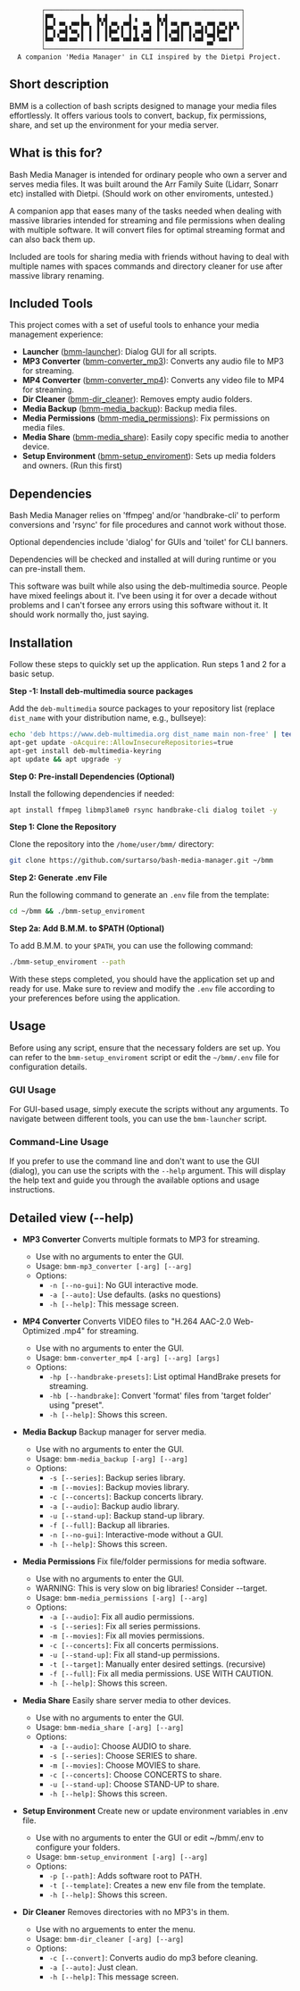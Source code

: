             ┌─────────────────────────────────────────────────┐
            │▛▀▖      ▌   ▙▗▌     ▌▗     ▙▗▌                  │
            │▙▄▘▝▀▖▞▀▘▛▀▖ ▌▘▌▞▀▖▞▀▌▄ ▝▀▖ ▌▘▌▝▀▖▛▀▖▝▀▖▞▀▌▞▀▖▙▀▖│
            │▌ ▌▞▀▌▝▀▖▌ ▌ ▌ ▌▛▀ ▌ ▌▐ ▞▀▌ ▌ ▌▞▀▌▌ ▌▞▀▌▚▄▌▛▀ ▌  │
            │▀▀ ▝▀▘▀▀ ▘ ▘ ▘ ▘▝▀▘▝▀▘▀▘▝▀▘ ▘ ▘▝▀▘▘ ▘▝▀▘▗▄▘▝▀▘▘  │
            └─────────────────────────────────────────────────┘
      A companion 'Media Manager' in CLI inspired by the Dietpi Project.

## Short description
BMM is a collection of bash scripts designed to manage your 
media files effortlessly. It offers various tools to convert, 
backup, fix permissions, share, and set up the environment 
for your media server.

## What is this for?
Bash Media Manager is intended for ordinary people who
own a server and serves media files. It was built around
the Arr Family Suite (Lidarr, Sonarr etc) installed with
Dietpi. (Should work on other enviroments, untested.)

A companion app that eases many of the tasks needed when
dealing with massive libraries intended for streaming and file 
permissions when dealing with multiple software.
It will convert files for optimal streaming format and
can also back them up.

Included are tools for sharing media with friends without
having to deal with multiple names with spaces commands
and directory cleaner for use after massive library renaming.

## Included Tools
This project comes with a set of useful tools to enhance your media management experience:

- **Launcher** ([bmm-launcher](bmm-launcher)): Dialog GUI for all scripts.
- **MP3 Converter** ([bmm-converter_mp3](bmm-converter_mp3)): Converts any audio file to MP3 for streaming.
- **MP4 Converter** ([bmm-converter_mp4](bmm-converter_mp4)): Converts any video file to MP4 for streaming.
- **Dir Cleaner** ([bmm-dir_cleaner](bmm-dir_cleaner)): Removes empty audio folders.
- **Media Backup** ([bmm-media_backup](bmm-media_backup)): Backup media files.
- **Media Permissions** ([bmm-media_permissions](bmm-media_permissions)): Fix permissions on media files.
- **Media Share** ([bmm-media_share](bmm-media_share)): Easily copy specific media to another device.
- **Setup Environment** ([bmm-setup_enviroment](bmm-setup_enviroment)): Sets up media folders and owners. (Run this first)

## Dependencies
Bash Media Manager relies on 'ffmpeg' and/or 'handbrake-cli' to perform 
conversions and 'rsync' for file procedures and cannot work without 
those.

Optional dependencies include 'dialog' for GUIs and 'toilet'
for CLI banners.

Dependencies will be checked and installed at will during
runtime or you can pre-install them.

This software was built while also using the deb-multimedia source.
People have mixed feelings about it. I've been using it for over a
decade without problems and I can't forsee any errors using this
software without it. It should work normally tho, just saying.

## Installation

Follow these steps to quickly set up the application. Run steps 1 and 2 for a basic setup.

**Step -1: Install deb-multimedia source packages**

Add the `deb-multimedia` source packages to your repository list (replace `dist_name` with your distribution name, e.g., bullseye):

```bash
echo 'deb https://www.deb-multimedia.org dist_name main non-free' | tee -a /etc/apt/sources.list
apt-get update -oAcquire::AllowInsecureRepositories=true
apt-get install deb-multimedia-keyring
apt update && apt upgrade -y
```

**Step 0: Pre-install Dependencies (Optional)**

Install the following dependencies if needed:

```bash
apt install ffmpeg libmp3lame0 rsync handbrake-cli dialog toilet -y
```

**Step 1: Clone the Repository**

Clone the repository into the `/home/user/bmm/` directory:

```bash
git clone https://github.com/surtarso/bash-media-manager.git ~/bmm
```

**Step 2: Generate .env File**

Run the following command to generate an `.env` file from the template:

```bash
cd ~/bmm && ./bmm-setup_enviroment
```

**Step 2a: Add B.M.M. to $PATH (Optional)**

To add B.M.M. to your `$PATH`, you can use the following command:

```bash
./bmm-setup_enviroment --path
```

With these steps completed, you should have the application set up and ready for use. Make sure to review and modify the `.env` file according to your preferences before using the application.

## Usage

Before using any script, ensure that the necessary folders are set up. You can refer to the `bmm-setup_enviroment` script or edit the `~/bmm/.env` file for configuration details.

### GUI Usage

For GUI-based usage, simply execute the scripts without any arguments. To navigate between different tools, you can use the `bmm-launcher` script.

### Command-Line Usage

If you prefer to use the command line and don't want to use the GUI (dialog), you can use the scripts with the `--help` argument. This will display the help text and guide you through the available options and usage instructions.

## Detailed view (--help)

- **MP3 Converter**
  Converts multiple formats to MP3 for streaming.
  - Use with no arguments to enter the GUI.
  - Usage: `bmm-mp3_converter [-arg] [--arg]`
  - Options:
    - `-n [--no-gui]`: No GUI interactive mode.
    - `-a [--auto]`: Use defaults. (asks no questions)
    - `-h [--help]`: This message screen.

- **MP4 Converter**
  Converts VIDEO files to "H.264 AAC-2.0 Web-Optimized .mp4" for streaming.
  - Use with no arguments to enter the GUI.
  - Usage: `bmm-converter_mp4 [-arg] [--arg] [args]`
  - Options:
    - `-hp [--handbrake-presets]`: List optimal HandBrake presets for streaming.
    - `-hb [--handbrake]`: Convert 'format' files from 'target folder' using "preset".
    - `-h [--help]`: Shows this screen.

- **Media Backup**
  Backup manager for server media.
  - Use with no arguments to enter the GUI.
  - Usage: `bmm-media_backup [-arg] [--arg]`
  - Options:
    - `-s [--series]`: Backup series library.
    - `-m [--movies]`: Backup movies library.
    - `-c [--concerts]`: Backup concerts library.
    - `-a [--audio]`: Backup audio library.
    - `-u [--stand-up]`: Backup stand-up library.
    - `-f [--full]`: Backup all libraries.
    - `-n [--no-gui]`: Interactive-mode without a GUI.
    - `-h [--help]`: Shows this screen.

- **Media Permissions**
  Fix file/folder permissions for media software.
  - Use with no arguments to enter the GUI.
  - WARNING: This is very slow on big libraries! Consider --target.
  - Usage: `bmm-media_permissions [-arg] [--arg]`
  - Options:
    - `-a [--audio]`: Fix all audio permissions.
    - `-s [--series]`: Fix all series permissions.
    - `-m [--movies]`: Fix all movies permissions.
    - `-c [--concerts]`: Fix all concerts permissions.
    - `-u [--stand-up]`: Fix all stand-up permissions.
    - `-t [--target]`: Manually enter desired settings. (recursive)
    - `-f [--full]`: Fix all media permissions. USE WITH CAUTION.
    - `-h [--help]`: Shows this screen.

- **Media Share**
  Easily share server media to other devices.
  - Use with no arguments to enter the GUI.
  - Usage: `bmm-media_share [-arg] [--arg]`
  - Options:
    - `-a [--audio]`: Choose AUDIO to share.
    - `-s [--series]`: Choose SERIES to share.
    - `-m [--movies]`: Choose MOVIES to share.
    - `-c [--concerts]`: Choose CONCERTS to share.
    - `-u [--stand-up]`: Choose STAND-UP to share.
    - `-h [--help]`: Shows this screen.

- **Setup Environment**
  Create new or update environment variables in .env file.
  - Use with no arguments to enter the GUI or edit ~/bmm/.env to configure your folders.
  - Usage: `bmm-setup_environment [-arg] [--arg]`
  - Options:
    - `-p [--path]`: Adds software root to PATH.
    - `-t [--template]`: Creates a new env file from the template.
    - `-h [--help]`: Shows this screen.

- **Dir Cleaner**
  Removes directories with no MP3's in them.
  - Use with no arguements to enter the menu.
  - Usage: `bmm-dir_cleaner [-arg] [--arg]`
  - Options:
    - `-c [--convert]`: Converts audio do mp3 before cleaning.
    - `-a [--auto]`: Just clean.
    - `-h [--help]`: This message screen.
